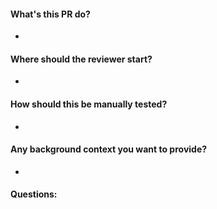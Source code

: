 #### What's this PR do?
- 
#### Where should the reviewer start?
- 
#### How should this be manually tested?
- 
#### Any background context you want to provide?
- 
#### Questions:
